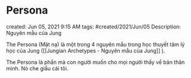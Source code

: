 # Persona

created: Jun 05, 2021 9:15 AM
tags: #created/2021/Jun/05
Description: Nguyên mẫu của Jung

The Persona (Mặt nạ) là một trong 4 nguyên mẫu trong học thuyết tâm lý học của Jung ([[Jungian Archetypes - Nguyên mẫu của Jung]] ). 

The Persona là phần mà con người muốn cho mọi người thấy về bản thân mình. Nó che giấu cái tôi.